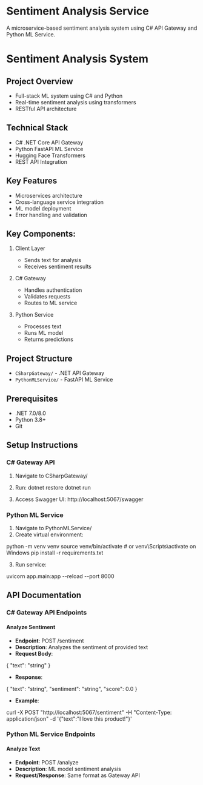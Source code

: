 # Sentiment Analysis Service

A microservice-based sentiment analysis system using C# API Gateway and Python ML Service.

# Sentiment Analysis System

## Project Overview
- Full-stack ML system using C# and Python
- Real-time sentiment analysis using transformers
- RESTful API architecture

## Technical Stack
- C# .NET Core API Gateway
- Python FastAPI ML Service
- Hugging Face Transformers
- REST API Integration

## Key Features
- Microservices architecture
- Cross-language service integration
- ML model deployment
- Error handling and validation


## Key Components:
1. Client Layer
   - Sends text for analysis
   - Receives sentiment results

2. C# Gateway
   - Handles authentication
   - Validates requests
   - Routes to ML service

3. Python Service
   - Processes text
   - Runs ML model
   - Returns predictions


## Project Structure
- `CSharpGateway/` - .NET API Gateway
- `PythonMLService/` - FastAPI ML Service

## Prerequisites
- .NET 7.0/8.0
- Python 3.8+
- Git

## Setup Instructions

### C# Gateway API
1. Navigate to CSharpGateway/
2. Run:
    dotnet restore 
    dotnet run

3. Access Swagger UI: http://localhost:5067/swagger

### Python ML Service
1. Navigate to PythonMLService/
2. Create virtual environment:

python -m venv venv source venv/bin/activate # or venv\Scripts\activate on Windows pip install -r requirements.txt

3. Run service:

uvicorn app.main:app --reload --port 8000


## API Documentation

### C# Gateway API Endpoints

#### Analyze Sentiment
- **Endpoint**: POST /sentiment
- **Description**: Analyzes the sentiment of provided text
- **Request Body**:

{ "text": "string" }

- **Response**:

{ "text": "string", "sentiment": "string", "score": 0.0 }

- **Example**:

curl -X POST "http://localhost:5067/sentiment"
-H "Content-Type: application/json"
-d '{"text":"I love this product!"}'


### Python ML Service Endpoints

#### Analyze Text
- **Endpoint**: POST /analyze
- **Description**: ML model sentiment analysis
- **Request/Response**: Same format as Gateway API

